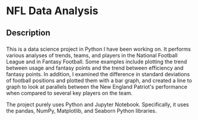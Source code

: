 # NFL Data Analysis

## Description

### 
This is a data science project in Python I have been working on. It performs various analyses of trends, teams, and players in the National Football League and in Fantasy Football. Some examples include plotting the trend between usage and fantasy points and the trend between efficiency and fantasy points. In addition, I examined the difference in standard deviations of football positions and plotted them with a bar graph, and created a line to graph to look at parallels between the New England Patriot's performance when compared to several key players on the team.

The project purely uses Python and Jupyter Notebook. Specifically, it uses the pandas, NumPy, Matplotlib, and Seaborn Python libraries.
